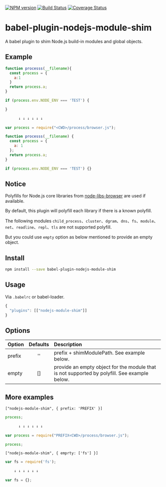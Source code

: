 [![NPM version](https://img.shields.io/npm/v/babel-plugin-nodejs-module-shim.svg?style=flat)](https://npmjs.org/package/babel-plugin-nodejs-module-shim) [![Build Status](https://travis-ci.org/offgravity/babel-plugin-nodejs-module-shim.svg?branch=master)](https://travis-ci.org/offgravity/babel-plugin-nodejs-module-shim)
 [![Coverage Status](https://coveralls.io/repos/github/offgravity/babel-plugin-nodejs-module-shim/badge.svg?branch=master)](https://coveralls.io/github/offgravity/babel-plugin-nodejs-module-shim?branch=master)
# babel-plugin-nodejs-module-shim

A babel plugin to shim Node.js build-in modules and global objects.


## Example

```javascript
function processs(__filename){
  const process = {
    a:1
  }
  return process.a;
}

if (process.env.NODE_ENV === 'TEST') {

}

      ↓ ↓ ↓ ↓ ↓ ↓
      
var process = require("<CWD>/process/browser.js");

function processs(__filename) {
  const process = {
    a: 1
  };
  return process.a;
}

if (process.env.NODE_ENV === 'TEST') {}
```

## Notice

Polyfills for Node.js core libraries from [node-libs-browser](https://github.com/offgravity/nodejs-libs-browser#nodejs-libs-browser) are used if available.

By default, this plugin will polyfill each library if there is a known polyfill.

The following modules `child_process`、`cluster`、`dgram`、`dns`、`fs`、`module`、`net`、`readline`、`repl`、`tls` are not supported polyfill.

But you could use `empty` option as below mentioned to provide an empty object.

## Install

```sh
npm install --save babel-plugin-nodejs-module-shim
```

## Usage

Via `.babelrc` or babel-loader.

```js
{
  "plugins": [["nodejs-module-shim"]]
}
```


## Options

| Option             | Defaults | Description                                                                                                                                                                                                                              |
| ------------------ | :------: | :--------------------------------------------------------------------------------------------------------------------------------------------------------------------------------------------------------------------------------------- |
| prefix |  ''   | prefix + shimModulePath. See example below. |                                                                                                                     |
| empty |  []   | provide an empty object for the module that is not supported by polyfill. See example below. |                                                                                                                     |
## More examples

`["nodejs-module-shim", { prefix: 'PREFIX' }]`

```javascript
process;

      ↓ ↓ ↓ ↓ ↓ ↓
    
var process = require("PREFIX<CWD>/process/browser.js");

process;

```

  `["nodejs-module-shim", { emprty: ['fs'] }]`

  ```javascript
var fs = require('fs');

      ↓ ↓ ↓ ↓ ↓ ↓
    
var fs = {};

```
